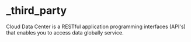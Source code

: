 # _third_party
Cloud Data Center is a RESTful application programming interfaces (API's) that enables you to access data globally service. 
